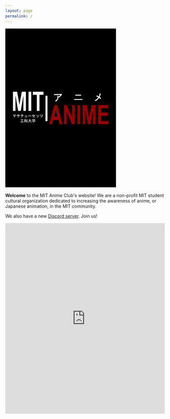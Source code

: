 ```yaml
---
layout: page
permalink: /
---
```


<div id="smaller">
    <div class="row">
        <div class="column">
            <div id="info">
                <img src="images/splash.jpg" width='350'/>
                <br/>
                <p>
                    <strong>Welcome</strong> to the MIT Anime Club's website!
                    We are a non-profit MIT student cultural organization dedicated to
                    increasing the awareness of anime,
                    or Japanese animation,
                    in the MIT community.
                </p>
                <p>
                    We also have a new
                    <a href="https://discord.gg/EhMXT7w">Discord server</a>.
                    Join us!
                </p>
            </div>
        </div>
        <div class="column">
            <div id="events">
                <iframe
                    src="https://calendar.google.com/calendar/b/1/embed?height=600&amp;wkst=2&amp;bgcolor=%23ffffff&amp;ctz=America%2FNew_York&amp;src=Z2ZqNmxxZTRyYmtlam9xMzBmYml1NnZucGdAZ3JvdXAuY2FsZW5kYXIuZ29vZ2xlLmNvbQ&amp;src=MHF2b25tZWFkNG01ZzZkOWJ2bm5pb2V1dThAZ3JvdXAuY2FsZW5kYXIuZ29vZ2xlLmNvbQ&amp;color=%234285F4&amp;color=%23F09300&amp;showNav=1&amp;showDate=1&amp;showPrint=0&amp;showCalendars=0&amp;showTz=1&amp;title=Club%20Events&amp;showTabs=0&amp;mode=AGENDA"
                    style="border-width:0" width="100%" height="600" frameborder="0" scrolling="no"></iframe>
            </div>
        </div>
    </div>
</div>

